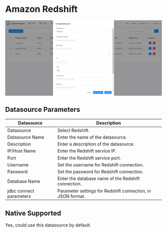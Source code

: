 # Amazon Redshift

![Redshift datasource](../../../../img/new_ui/dev/datasource/redshift.png)

## Datasource Parameters

| **Datasource** | **Description** |
| --- | --- |
| Datasource | Select Redshift. |
| Datasource Name | Enter the name of the datasource. |
| Description | Enter a description of the datasource. |
| IP/Host Name | Enter the Redshift service IP. |
| Port | Enter the Redshift service port. |
| Username | Set the username for Redshift connection. |
| Password | Set the password for Redshift connection. |
| Database Name | Enter the database name of the Redshift connection. |
| jdbc connect parameters | Parameter settings for Redshift connection, in JSON format. |

## Native Supported

Yes, could use this datasource by default.